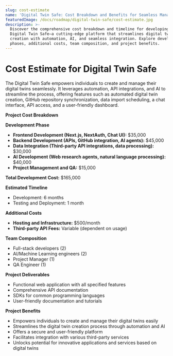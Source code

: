 ```yaml
---
slug: cost-estimate
name: 'Digital Twin Safe: Cost Breakdown and Benefits for Seamless Management'
featuredImage: /docs/roadmap/digital-twin-safe/cost-estimate.jpg
description: >-
  Discover the comprehensive cost breakdown and timeline for developing the
  Digital Twin Safe—a cutting-edge platform that streamlines digital twin
  creation with automation, AI, and seamless integration. Explore development
  phases, additional costs, team composition, and project benefits.
---
```

# Cost Estimate for Digital Twin Safe

The Digital Twin Safe empowers individuals to create and manage their digital twins seamlessly. It leverages automation, API integrations, and AI to streamline the process, offering features such as automated digital twin creation, GitHub repository synchronization, data import scheduling, a chat interface, API access, and a user-friendly dashboard.

**Project Cost Breakdown**

**Development Phase**

- **Frontend Development (Next.js, NextAuth, Chat UI):** $35,000
- **Backend Development (APIs, GitHub integration, AI agents):** $45,000
- **Data Integration (Third-party API integrations, data processing):** $30,000
- **AI Development (Web research agents, natural language processing):** $40,000
- **Project Management and QA:** $15,000

**Total Development Cost:** $165,000

**Estimated Timeline**

- Development: 6 months
- Testing and Deployment: 1 month

**Additional Costs**

- **Hosting and Infrastructure:** $500/month
- **Third-party API Fees:** Variable (dependent on usage)

**Team Composition**

- Full-stack developers (2)
- AI/Machine Learning engineers (2)
- Project Manager (1)
- QA Engineer (1)

**Project Deliverables**

- Functional web application with all specified features
- Comprehensive API documentation
- SDKs for common programming languages
- User-friendly documentation and tutorials

**Project Benefits**

- Empowers individuals to create and manage their digital twins easily
- Streamlines the digital twin creation process through automation and AI
- Offers a secure and user-friendly platform
- Facilitates integration with various third-party services
- Unlocks potential for innovative applications and services based on digital twins


